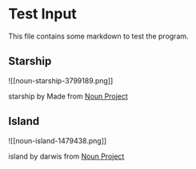 # Test Input

This file contains some markdown to test the program.

## Starship

![[noun-starship-3799189.png]]

starship by Made from <a href="https://thenounproject.com/browse/icons/term/starship/" target="_blank" title="starship Icons">Noun Project</a>

## Island

![[noun-island-1479438.png]]

island by darwis from <a href="https://thenounproject.com/browse/icons/term/island/" target="_blank" title="island Icons">Noun Project</a>
